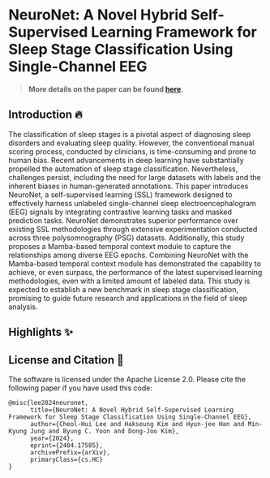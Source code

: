 # NeuroNet: A Novel Hybrid Self-Supervised Learning Framework for Sleep Stage Classification Using Single-Channel EEG

>**More details on the paper can be found [here](https://arxiv.org/abs/2404.17585).**

## Introduction 🔥
The classification of sleep stages is a pivotal aspect of diagnosing sleep disorders and evaluating sleep quality. However, the conventional manual scoring process, conducted by clinicians, is time-consuming and prone to human bias. Recent advancements in deep learning have substantially propelled the automation of sleep stage classification. Nevertheless, challenges persist, including the need for large datasets with labels and the inherent biases in human-generated annotations. This paper introduces NeuroNet, a self-supervised learning (SSL) framework designed to effectively harness unlabeled single-channel sleep electroencephalogram (EEG) signals by integrating contrastive learning tasks and masked prediction tasks. NeuroNet demonstrates superior performance over existing SSL methodologies through extensive experimentation conducted across three polysomnography (PSG) datasets. Additionally, this study proposes a Mamba-based temporal context module to capture the relationships among diverse EEG epochs. Combining NeuroNet with the Mamba-based temporal context module has demonstrated the capability to achieve, or even surpass, the performance of the latest supervised learning methodologies, even with a limited amount of labeled data. This study is expected to establish a new benchmark in sleep stage classification, promising to guide future research and applications in the field of sleep analysis.

## Highlights ✨


## License and Citation 📰
The software is licensed under the Apache License 2.0. Please cite the following paper if you have used this code:
```
@misc{lee2024neuronet,
      title={NeuroNet: A Novel Hybrid Self-Supervised Learning Framework for Sleep Stage Classification Using Single-Channel EEG}, 
      author={Cheol-Hui Lee and Hakseung Kim and Hyun-jee Han and Min-Kyung Jung and Byung C. Yoon and Dong-Joo Kim},
      year={2024},
      eprint={2404.17585},
      archivePrefix={arXiv},
      primaryClass={cs.HC}
}
```
